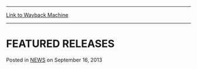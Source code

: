 
---
[Link to Wayback Machine](https://web.archive.org/web/20210501184410/https://magic.wizards.com/en/articles/archive/featured-releases-2013-09-16)

[_metadata_:generator]:- "Drupal 7 (http://drupal.org)"
[_metadata_:node]:- "46463"
[_metadata_:publish_date]:- "2013-09-16"
[_metadata_:source]:- "div-main-content"
[_metadata_:title]:- "FEATURED RELEASES"
[_metadata_:wayback_capture_timestamp]:- "2021-05-01 18:44:10"
[_metadata_:wayback_raw_url]:- "https://web.archive.org/web/20210501184410id_/https://magic.wizards.com/en/articles/archive/featured-releases-2013-09-16"
[_metadata_:wayback_url]:- "https://magic.wizards.com/en/articles/archive/featured-releases-2013-09-16"
---


FEATURED RELEASES
=================



 Posted in [NEWS](/en/articles?source=MX_Nav2020)
 on September 16, 2013 














